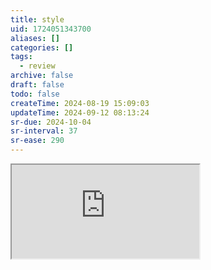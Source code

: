 ```yaml
---
title: style
uid: 1724051343700
aliases: []
categories: []
tags:
  - review
archive: false
draft: false
todo: false
createTime: 2024-08-19 15:09:03
updateTime: 2024-09-12 08:13:24
sr-due: 2024-10-04
sr-interval: 37
sr-ease: 290
---
```


<iframe
  class="iframe_full"
  src="https://dict.youdao.com/result?word=style&lang=en"
>
</iframe>
